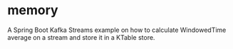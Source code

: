 # memory
A Spring Boot Kafka Streams example on how to calculate WindowedTime average on a stream and store it in a KTable store.

